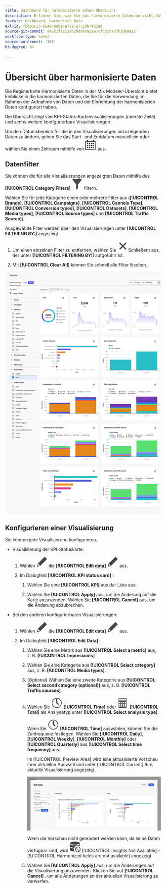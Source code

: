 ```yaml
---
title: Dashboard für harmonisierte Daten-Übersicht
description: Erfahren Sie, wie Sie das harmonisierte Datenübersicht-Dashboard in Mix Modeler verwenden.
feature: Dashboard, Harmonized Data
exl-id: fbb01613-d648-4db1-a782-a7720b7a03ad
source-git-commit: 9a6c1f1c12ab29da80a1997cfd31ca07b38eaa22
workflow-type: tm+mt
source-wordcount: '302'
ht-degree: 0%

---
```


# Übersicht über harmonisierte Daten

Die Registerkarte Harmonisierte Daten in der Mix Modeler-Übersicht bietet Einblicke in die harmonisierten Daten, die Sie für die Verwendung im Rahmen der Aufnahme von Daten und der Einrichtung der harmonisierten Daten konfiguriert haben.

Die Übersicht zeigt vier KPI-Status-Kartenvisualisierungen (oberste Zeile) und sechs weitere konfigurierbare Visualisierungen .

Um den Datumsbereich für die in den Visualisierungen anzuzeigenden Daten zu ändern, geben Sie das Start- und Enddatum manuell ein oder wählen Sie einen Zeitraum mithilfe von ![Kalender](/help/assets/icons/Calendar.svg) aus.

## Datenfilter

Sie können die für alle Visualisierungen angezeigten Daten mithilfe des **[!UICONTROL Category Filters]** ![Filtern](/help/assets/icons/Filter.svg) filtern.

Wählen Sie für jede Kategorie einen oder mehrere Filter aus (**[!UICONTROL Brands]**, **[!UICONTROL Campaigns]**, **[!UICONTROL Cannels Type]**, **[!UICONTROL Conversion types]**, **[!UICONTROL Datasets]**, **[!UICONTROL Media types]**, **[!UICONTROL Source types]** und **[!UICONTROL Traffic Source]**).

Ausgewählte Filter werden über den Visualisierungen unter **[!UICONTROL FILTERING BY:]** angezeigt.

1. Um einen einzelnen Filter zu entfernen, wählen Sie ![ Filter ](/help/assets/icons/Close.svg)Schließen) aus, der unter **[!UICONTROL FILTERING BY:]** aufgeführt ist.

1. Mit **[!UICONTROL Clear All]** können Sie schnell alle Filter löschen.

![Harmonisierte Daten - Übersicht](/help/assets/harmonized-data-overview.png)


## Konfigurieren einer Visualisierung

Sie können jede Visualisierung konfigurieren.

* Visualisierung der KPI-Statuskarte:

   1. Wählen ![ im ](/help/assets/icons/Edit.svg) die **[!UICONTROL Edit data]** ![Bearbeiten](/help/assets/icons/Edit.svg) aus.

   1. Im Dialogfeld **[!UICONTROL KPI status card]** :

      1. Wählen Sie eine **[!UICONTROL KPI]** aus der Liste aus.

      1. Wählen Sie **[!UICONTROL Apply]** aus, um die Änderung auf die Karte anzuwenden. Wählen Sie **[!UICONTROL Cancel]** aus, um die Änderung abzubrechen.

* Bei den anderen konfigurierbaren Visualisierungen:

   1. Wählen ![ im ](/help/assets/icons/Edit.svg) die **[!UICONTROL Edit data]** ![Bearbeiten](/help/assets/icons/Edit.svg) aus.

   1. Im Dialogfeld **[!UICONTROL Edit Data]** :

      1. Wählen Sie eine Metrik aus **[!UICONTROL Select a metric]** aus, z. B. **[!UICONTROL Impressions]**.
      1. Wählen Sie eine Kategorie aus **[!UICONTROL Select category]** aus, z. B. **[!UICONTROL Media types]**.
      1. (Optional) Wählen Sie eine zweite Kategorie aus **[!UICONTROL Select second category (optional)]** aus, z. B. **[!UICONTROL Traffic sources]**.
      1. Wählen Sie ![Uhr](/help/assets/icons/Clock.svg) **[!UICONTROL Time]** oder ![Rechner](/help/assets/icons/Calculator.svg) **[!UICONTROL Total]** als Analysetyp unter **[!UICONTROL Select analysis type]**.

         Wenn Sie ![Uhr](/help/assets/icons/Clock.svg) **[!UICONTROL Time]** auswählen, können Sie die Zeitfrequenz festlegen. Wählen Sie **[!UICONTROL Daily]**, **[!UICONTROL Weekly]**, **[!UICONTROL Monthly]** oder **[!UICONTROL Quarterly]** aus **[!UICONTROL Select time frequency]** aus.

         Im [!UICONTROL Preview Area] wird eine aktualisierte Vorschau Ihrer aktuellen Auswahl und unter [!UICONTROL Current] Ihre aktuelle Visualisierung angezeigt.

         ![Widget „Harmonisierte Daten bearbeiten“](/help/assets/edit-harmonized-data-widget.png)

         Wenn die Vorschau nicht gerendert werden kann, da keine Daten verfügbar sind, wird ![Datenfehler](/help/assets/icons/DataUnavailable.svg) [!UICONTROL Insights Not Available] - [!UICONTROL Harmonized fields are not available] angezeigt.

      1. Wählen Sie **[!UICONTROL Apply]** aus, um die Änderungen auf die Visualisierung anzuwenden. Klicken Sie auf **[!UICONTROL Cancel]** , um alle Änderungen an der aktuellen Visualisierung zu verwerfen.

